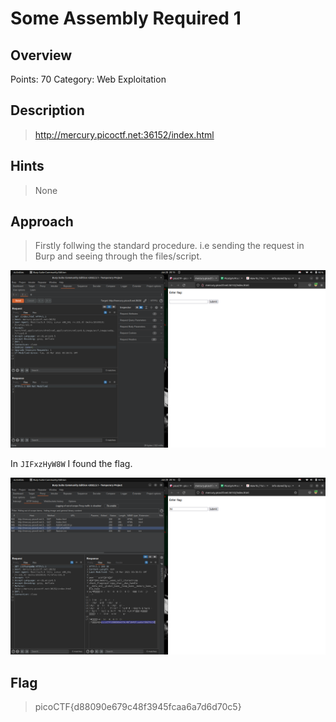 # Some Assembly Required 1

## Overview
Points: 70
Category: Web Exploitation

## Description
> http://mercury.picoctf.net:36152/index.html

## Hints
> None

## Approach

> Firstly follwing the standard procedure. i.e sending the request in Burp and seeing through the files/script. 

![](https://github.com/Akhilstaar/HackIT_22/blob/main/Assignment_2/NIKHIL%20MEENA%20ASSIGNMENT%202/Assets/Screenshot%20from%202022-06-20%2020-15-46.png)

In `JIFxzHyW8W` I found the flag.

![](https://github.com/Akhilstaar/HackIT_22/blob/main/Assignment_2/NIKHIL%20MEENA%20ASSIGNMENT%202/Assets/Screenshot%20from%202022-06-20%2020-16-31.png)

## Flag
> picoCTF{d88090e679c48f3945fcaa6a7d6d70c5}
